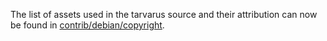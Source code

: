 The list of assets used in the tarvarus source and their attribution can now be found in [contrib/debian/copyright](../contrib/debian/copyright).
